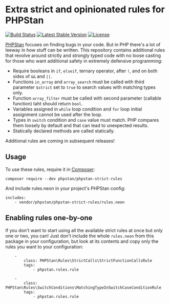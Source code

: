 # Extra strict and opinionated rules for PHPStan

[![Build Status](https://travis-ci.org/phpstan/phpstan-strict-rules.svg)](https://travis-ci.org/phpstan/phpstan-strict-rules)
[![Latest Stable Version](https://poser.pugx.org/phpstan/phpstan-strict-rules/v/stable)](https://packagist.org/packages/phpstan/phpstan-strict-rules)
[![License](https://poser.pugx.org/phpstan/phpstan-strict-rules/license)](https://packagist.org/packages/phpstan/phpstan-strict-rules)

[PHPStan](https://github.com/phpstan/phpstan) focuses on finding bugs in your code. But in PHP there's a lot of leeway in how stuff can be written. This repository contains additional rules that revolve around strictly and strongly typed code with no loose casting for those who want additional safety in extremely defensive programming:

* Require booleans in `if`, `elseif`, ternary operator, after `!`, and on both sides of `&&` and `||`.
* Functions `in_array` and `array_search` must be called with third parameter `$strict` set to `true` to search values with matching types only.
* Function `array_filter` must be called with second parameter (callable function) taht should return `bool`.
* Variables assigned in `while` loop condition and `for` loop initial assignment cannot be used after the loop.
* Types in `switch` condition and `case` value must match. PHP compares them loosely by default and that can lead to unexpected results.
* Statically declared methods are called statically.

Additional rules are coming in subsequent releases!

## Usage

To use these rules, require it in [Composer](https://getcomposer.org/):

```
composer require --dev phpstan/phpstan-strict-rules
```

And include rules.neon in your project's PHPStan config:

```
includes:
	- vendor/phpstan/phpstan-strict-rules/rules.neon
```

## Enabling rules one-by-one

If you don't want to start using all the available strict rules at once but only one or two, you can! Just don't include the whole `rules.neon` from this package in your configuration, but look at its contents and copy only the rules you want to your configuration:

```
	-
		class: PHPStan\Rules\StrictCalls\StrictFunctionCallsRule
		tags:
			- phpstan.rules.rule

	-
		class: PHPStan\Rules\SwitchConditions\MatchingTypeInSwitchCaseConditionRule
		tags:
			- phpstan.rules.rule
```
